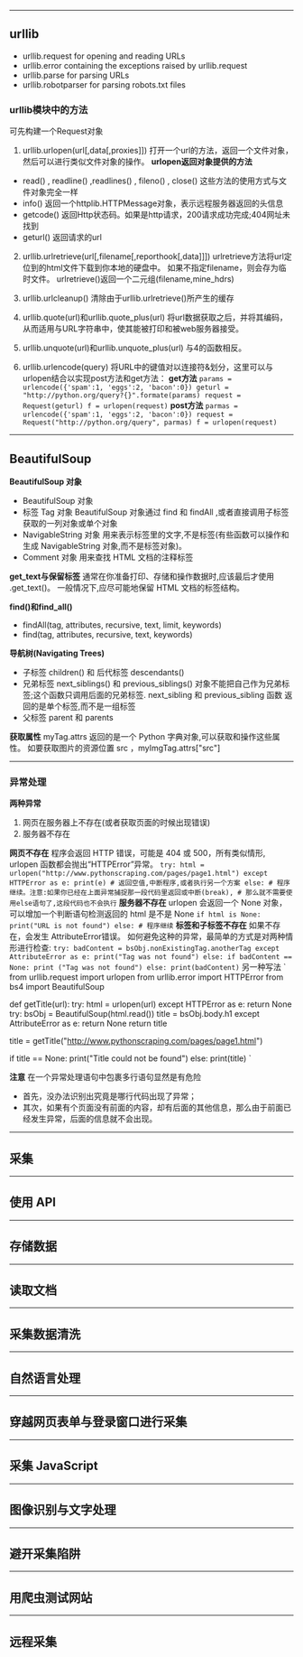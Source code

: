 ***
## urllib
* urllib.request
    for opening and reading URLs
* urllib.error
    containing the exceptions raised by urllib.request
* urllib.parse
    for parsing URLs
* urllib.robotparser
    for parsing robots.txt files

### urllib模块中的方法

可先构建一个Request对象

1. urllib.urlopen(url[,data[,proxies]])
    打开一个url的方法，返回一个文件对象，然后可以进行类似文件对象的操作。
**urlopen返回对象提供的方法**
* read() , readline() ,readlines() , fileno() , close()
    这些方法的使用方式与文件对象完全一样
* info()
    返回一个httplib.HTTPMessage对象，表示远程服务器返回的头信息
* getcode()
    返回Http状态码。如果是http请求，200请求成功完成;404网址未找到
* geturl()
    返回请求的url

2. urllib.urlretrieve(url[,filename[,reporthook[,data]]])
urlretrieve方法将url定位到的html文件下载到你本地的硬盘中。
如果不指定filename，则会存为临时文件。
urlretrieve()返回一个二元组(filename,mine_hdrs)

3. urllib.urlcleanup()
清除由于urllib.urlretrieve()所产生的缓存

4. urllib.quote(url)和urllib.quote_plus(url)
将url数据获取之后，并将其编码，从而适用与URL字符串中，使其能被打印和被web服务器接受。

5. urllib.unquote(url)和urllib.unquote_plus(url)
与4的函数相反。

6. urllib.urlencode(query)
将URL中的键值对以连接符&划分，这里可以与urlopen结合以实现post方法和get方法：
**get方法**
`
params = urlencode({'spam':1, 'eggs':2, 'bacon':0})
geturl = "http://python.org/query?{}".formate(params)
request = Request(geturl)
f = urlopen(request)
`
**post方法**
`
parmas = urlencode({'spam':1, 'eggs':2, 'bacon':0})
request = Request("http://python.org/query", parmas)
f = urlopen(request)
`

***
## BeautifulSoup

**BeautifulSoup 对象**
* BeautifulSoup 对象
* 标签 Tag 对象
BeautifulSoup 对象通过 find 和 findAll ,或者直接调用子标签获取的一列对象或单个对象
* NavigableString 对象
用来表示标签里的文字,不是标签(有些函数可以操作和生成 NavigableString 对象,而不是标签对象)。
* Comment 对象
用来查找 HTML 文档的注释标签

**get_text与保留标签**
通常在你准备打印、存储和操作数据时,应该最后才使用 .get_text()。
一般情况下,应尽可能地保留 HTML 文档的标签结构。

**find()和find_all()**
* findAll(tag, attributes, recursive, text, limit, keywords)
* find(tag, attributes, recursive, text, keywords)

**导航树(Navigating Trees)**
* 子标签 children() 和 后代标签 descendants()
* 兄弟标签 next_siblings() 和 previous_siblings()
对象不能把自己作为兄弟标签;这个函数只调用后面的兄弟标签.
next_sibling 和 previous_sibling 函数 返回的是单个标签,而不是一组标签
* 父标签 parent 和 parents

**获取属性**
myTag.attrs 返回的是一个 Python 字典对象,可以获取和操作这些属性。
如要获取图片的资源位置 src ，myImgTag.attrs["src"]


***
### 异常处理
**两种异常**
1. 网页在服务器上不存在(或者获取页面的时候出现错误)
2. 服务器不存在

**网页不存在**
程序会返回 HTTP 错误，可能是 404 或 500，所有类似情形, urlopen 函数都会抛出“HTTPError”异常。
`
try:
    html = urlopen("http://www.pythonscraping.com/pages/page1.html")
except HTTPError as e:
    print(e)
    # 返回空值,中断程序,或者执行另一个方案
else:
    # 程序继续。注意:如果你已经在上面异常捕捉那一段代码里返回或中断(break),
    # 那么就不需要使用else语句了,这段代码也不会执行
`
**服务器不存在**
urlopen 会返回一个 None 对象，可以增加一个判断语句检测返回的 html 是不是 None
`
if html is None:
    print("URL is not found")
else:
    # 程序继续
`
**标签和子标签不存在**
如果不存在，会发生 AttributeError错误。
如何避免这种的异常，最简单的方式是对两种情形进行检查:
`
try:
    badContent = bsObj.nonExistingTag.anotherTag
except AttributeError as e:
    print("Tag was not found")
else:
    if badContent == None:
        print ("Tag was not found")
    else:
        print(badContent)
`
另一种写法
`
from urllib.request import urlopen
from urllib.error import HTTPError
from bs4 import BeautifulSoup

def getTitle(url):
    try:
        html = urlopen(url)
    except HTTPError as e:
        return None
    try:
        bsObj = BeautifulSoup(html.read())
        title = bsObj.body.h1
    except AttributeError as e:
        return None
    return title

title = getTitle("http://www.pythonscraping.com/pages/page1.html")

if title == None:
    print("Title could not be found")
else:
    print(title)
`

**注意**
在一个异常处理语句中包裹多行语句显然是有危险
* 首先，没办法识别出究竟是哪行代码出现了异常；
* 其次，如果有个页面没有前面的内容，却有后面的其他信息，那么由于前面已经发生异常，后面的信息就不会出现。

***
## 采集

***
## 使用 API

***
## 存储数据

***
## 读取文档

***
## 采集数据清洗

***
## 自然语言处理

***
## 穿越网页表单与登录窗口进行采集

***
## 采集 JavaScript

***
## 图像识别与文字处理

***
## 避开采集陷阱

***
## 用爬虫测试网站

***
## 远程采集

